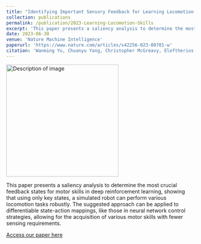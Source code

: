 ```yaml
---
title: "Identifying Important Sensory Feedback for Learning Locomotion Skills"
collection: publications
permalink: /publication/2023-Learning-Locomotion-Skills
excerpt: 'This paper presents a saliency analysis to determine the most crucial feedback states for motor skills in deep reinforcement learning, showing that using only key states, a simulated robot can perform various locomotion tasks robustly. The suggested approach can be applied to differentiable state-action mappings, like those in neural network control strategies, allowing for the acquisition of various motor skills with fewer sensing requirements.'
date: 2023-06-30
venue: 'Nature Machine Intelligence'
paperurl: 'https://www.nature.com/articles/s42256-023-00701-w' 
citation: 'Wanming Yu, Chuanyu Yang, Christopher McGreavy, Eleftherios Triantafyllidis, Guillaume Bellegarda, Milad Shafiee, Auke Jan Ijspeert and Zhibin Li (2023). "Identifying Important Sensory Feedback for Learning Locomotion Skills." in Nature Machine Intelligence (NMI) 2023.'
---
```

<img src="/images/500x300.png" alt="Description of image" width="300"/>

This paper presents a saliency analysis to determine the most crucial feedback states for motor skills in deep reinforcement learning, showing that using only key states, a simulated robot can perform various locomotion tasks robustly. The suggested approach can be applied to differentiable state-action mappings, like those in neural network control strategies, allowing for the acquisition of various motor skills with fewer sensing requirements.

[Access our paper here](https://www.nature.com/articles/s42256-023-00701-w)
